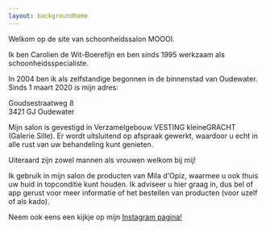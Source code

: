 ```yaml
---
layout: backgroundhome
---
```


Welkom op de site van schoonheidssalon MOOOI.

Ik ben Carolien de Wit-Boerefijn en ben sinds 1995 werkzaam als schoonheidsspecialiste.

In 2004 ben ik als zelfstandige begonnen in de binnenstad van Oudewater. Sinds 1 maart 2020 is mijn adres:

Goudsestraatweg 8  
3421 GJ Oudewater  

Mijn salon is gevestigd in Verzamelgebouw VESTING kleineGRACHT (Galerie Sille). Er wordt uitsluitend op afspraak gewerkt, waardoor u echt in alle rust van uw behandeling kunt genieten. 

Uiteraard zijn zowel mannen als vrouwen welkom bij mij!

Ik gebruik in mijn salon de producten van Mila d'Opiz, waarmee u ook thuis uw huid in topconditie kunt houden.
Ik adviseer u hier graag in, dus bel of app gerust voor meer informatie of het bestellen van producten (voor uzelf of als kado). 

Neem ook eens een kijkje op mijn [Instagram pagina!](https://www.instagram.com/schoonheidssalonmoooi/)
